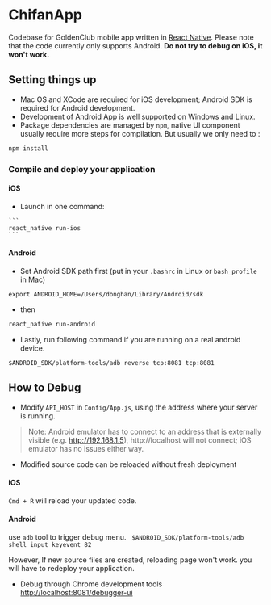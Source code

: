 # ChifanApp
Codebase for GoldenClub mobile app written in [React Native](http://facebook.github.io/react-native/). Please note that the code currently only supports Android. **Do not try to debug on iOS, it won't work.**

## Setting things up
- Mac OS and XCode are required for iOS development; Android SDK is required for Android development.
- Development of Android App is well supported on Windows and Linux.
- Package dependencies are managed by `npm`, native UI component usually require more steps for compilation. But usually we only need to :

 ```bash
 npm install
 ```

### Compile and deploy your application
#### iOS
   - Launch in one command:

    ```
    react_native run-ios
    ```

#### Android
   - Set Android SDK path first (put in your `.bashrc` in Linux or `bash_profile` in Mac)

   ```
   export ANDROID_HOME=/Users/donghan/Library/Android/sdk
   ```
   - then

   ```bash
   react_native run-android
   ```
   - Lastly, run following command if you are running on a real android device.

   ```
   $ANDROID_SDK/platform-tools/adb reverse tcp:8081 tcp:8081
   ```

## How to Debug
  - Modify `API_HOST` in `Config/App.js`, using the address where your server is running.

  > Note: Android emulator has to connect to an address that is externally visible (e.g. http://192.168.1.5), http://localhost will not connect; iOS emulator has no issues either way.
  - Modified source code can be reloaded without fresh deployment
#### iOS
   `Cmd + R` will reload your updated code.
#### Android
  use `adb` tool to trigger debug menu. ``` $ANDROID_SDK/platform-tools/adb shell input keyevent 82```

  However, If new source files are created, reloading page won't work. you will have to redeploy your application.
  - Debug through Chrome development tools
  [http://localhost:8081/debugger-ui](http://localhost:8081/debugger-ui)

